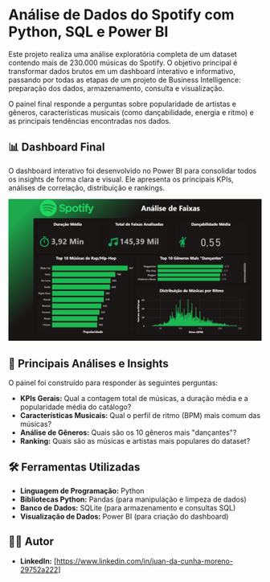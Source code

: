 # Análise de Dados do Spotify com Python, SQL e Power BI

Este projeto realiza uma análise exploratória completa de um dataset contendo mais de 230.000 músicas do Spotify. O objetivo principal é transformar dados brutos em um dashboard interativo e informativo, passando por todas as etapas de um projeto de Business Intelligence: preparação dos dados, armazenamento, consulta e visualização.

O painel final responde a perguntas sobre popularidade de artistas e gêneros, características musicais (como dançabilidade, energia e ritmo) e as principais tendências encontradas nos dados.

## 📊 Dashboard Final

O dashboard interativo foi desenvolvido no Power BI para consolidar todos os insights de forma clara e visual. Ele apresenta os principais KPIs, análises de correlação, distribuição e rankings.

![Dashboard Spotify](DashboardPronto.png)


## 🚀 Principais Análises e Insights

O painel foi construído para responder às seguintes perguntas:

* **KPIs Gerais:** Qual a contagem total de músicas, a duração média e a popularidade média do catálogo?
* **Características Musicais:** Qual o perfil de ritmo (BPM) mais comum das músicas?
* **Análise de Gêneros:** Quais são os 10 gêneros mais "dançantes"?
* **Ranking:** Quais são as músicas e artistas mais populares do dataset?

## 🛠️ Ferramentas Utilizadas

* **Linguagem de Programação:** Python
* **Bibliotecas Python:** Pandas (para manipulação e limpeza de dados)
* **Banco de Dados:** SQLite (para armazenamento e consultas SQL)
* **Visualização de Dados:** Power BI (para criação do dashboard)


## 👨‍💻 Autor


* **LinkedIn:** [https://www.linkedin.com/in/juan-da-cunha-moreno-29752a222]